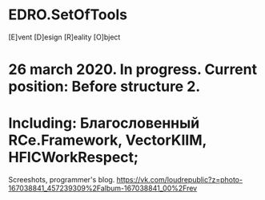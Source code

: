 # EDRO.SetOfTools

[E]vent
[D]esign
[R]eality
[O]bject

# 26 march 2020. In progress. Current position: Before structure 2.

# Including: Благословенный RCe.Framework, VectorKIIM, HFICWorkRespect;

Screeshots, programmer's blog.
https://vk.com/loudrepublic?z=photo-167038841_457239309%2Falbum-167038841_00%2Frev


